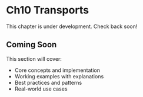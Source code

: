 # Ch10 Transports

This chapter is under development. Check back soon!

## Coming Soon

This section will cover:
- Core concepts and implementation
- Working examples with explanations
- Best practices and patterns
- Real-world use cases
